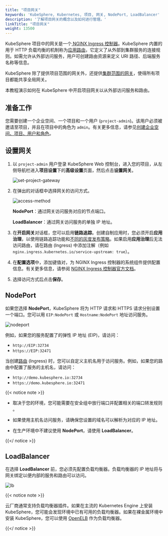 ```yaml
---
title: "项目网关"
keywords: 'KubeSphere, Kubernetes, 项目, 网关, NodePort, LoadBalancer'
description: '了解项目网关的概念以及如何进行管理。'
linkTitle: "项目网关"
weight: 13500
---
```


KubeSphere 项目中的网关是一个[ NGINX Ingress 控制器](https://www.nginx.com/products/nginx-ingress-controller/)。KubeSphere 内置的用于 HTTP 负载均衡的机制称为[应用路由](../../project-user-guide/application-workloads/routes/)，它定义了从外部到集群服务的连接规则。如需允许从外部访问服务，用户可创建路由资源来定义 URI 路径、后端服务名称等信息。

KubeSphere 除了提供项目范围的网关外，还提供[集群范围的网关](../../cluster-administration/cluster-settings/cluster-gateway/)，使得所有项目都能共享全局网关。

本教程演示如何在 KubeSphere 中开启项目网关以从外部访问服务和路由。

## 准备工作

您需要创建一个企业空间、一个项目和一个用户 (`project-admin`)。该用户必须被邀请至项目，并且在项目中的角色为 `admin`。有关更多信息，请参见[创建企业空间、项目、用户和角色](../../../docs/quick-start/create-workspace-and-project/)。

## 设置网关

1. 以 `project-admin` 用户登录 KubeSphere Web 控制台，进入您的项目，从左侧导航栏进入**项目设置**下的**高级设置**页面，然后点击**设置网关**。

   ![set-project-gateway](/images/docs/zh-cn/project-administration/project-gateway/set-project-gateway.jpg)

2. 在弹出的对话框中选择网关的访问方式。

   ![access-method](/images/docs/zh-cn/project-administration/project-gateway/access-method.png)

   **NodePort**：通过网关访问服务对应的节点端口。
   
   **LoadBalancer**：通过网关访问服务的单独 IP 地址。
   
3. 在**开启网关**对话框，您可以启用**链路追踪**。创建自制应用时，您必须开启**应用治理**，以使用链路追踪功能和[不同的灰度发布策略](../../project-user-guide/grayscale-release/overview/)。如果启用**应用治理**后无法访问路由，请在路由 (Ingress) 中添加注解（例如 `nginx.ingress.kubernetes.io/service-upstream: true`）。

3. 在**配置选项**中，添加键值对，为 NGINX Ingress 控制器的系统组件提供配置信息。有关更多信息，请参阅 [NGINX Ingress 控制器官方文档](https://kubernetes.github.io/ingress-nginx/user-guide/nginx-configuration/configmap/#configuration-options)。

4. 选择访问方式后点击**保存**。

## NodePort

如果您选择 **NodePort**，KubeSphere 将为 HTTP 请求和 HTTPS 请求分别设置一个端口。您可以用 `EIP:NodePort` 或 `Hostname:NodePort` 地址访问服务。

![nodeport](/images/docs/zh-cn/project-administration/project-gateway/nodeport.jpg)

例如，如果您的服务配置了的弹性 IP 地址 (EIP)，请访问：

- `http://EIP:32734`
- `https://EIP:32471`

当创建[路由](../../project-user-guide/application-workloads/routes/) (Ingress) 时，您可以自定义主机名用于访问服务。例如，如果您的路由中配置了服务的主机名，请访问：

- `http://demo.kubesphere.io:32734`
- `https://demo.kubesphere.io:32471`

{{< notice note >}}

- 取决于您的环境，您可能需要在安全组中放行端口并配置相关的端口转发规则 。

- 如果使用主机名访问服务，请确保您设置的域名可以解析为对应的 IP 地址。
- 在生产环境中不建议使用 **NodePort**，请使用 **LoadBalancer**。

{{</ notice >}} 

## LoadBalancer

在选择 **LoadBalancer** 前，您必须先配置负载均衡器。负载均衡器的 IP 地址将与网关绑定以便内部的服务和路由可以访问。 

![lb](/images/docs/zh-cn/project-administration/project-gateway/lb.png)

{{< notice note >}}

云厂商通常支持负载均衡器插件。如果在主流的 Kubernetes Engine 上安装 KubeSphere，您可能会发现环境中已有可用的负载均衡器。如果在裸金属环境中安装 KubeSphere，您可以使用 [OpenELB](https://github.com/kubesphere/openelb) 作为负载均衡器。

{{</ notice >}} 